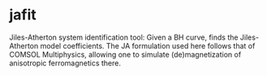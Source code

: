 # jafit
Jiles-Atherton system identification tool: Given a BH curve, finds the Jiles-Atherton model coefficients. The JA formulation used here follows that of COMSOL Multiphysics, allowing one to simulate (de)magnetization of anisotropic ferromagnetics there.
